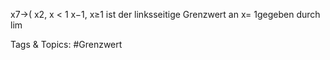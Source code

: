 x7→(
x2, x < 1
x−1, x≥1
ist der linksseitige Grenzwert an x= 1gegeben durch
lim

   Tags & Topics:
   #Grenzwert